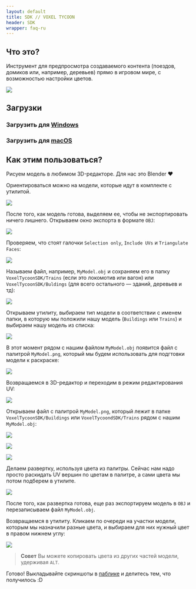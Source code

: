 ```yaml
---
layout: default
title: SDK // VOXEL TYCOON
header: SDK
wrapper: faq-ru
---
```


## Что это?

Инструмент для предпросмотра создаваемого контента (поездов, домиков или, например, деревьев) прямо в игровом мире, с возможностью настройки цветов.

![](/assets/sdk/preview.gif)

## Загрузки

### Загрузить для [Windows](https://github.com/andrewpey/vtland/releases/download/test/VoxelTycoonSDK.zip)
### Загрузить для [macOS](https://github.com/andrewpey/vtland/releases/download/test/VoxelTycoonSDK_Mac.zip)

## Как этим пользоваться?

Рисуем модель в любимом 3D-редакторе. Для нас это Blender ❤

Ориентироваться можно на модели, которые идут в комплекте с утилитой.

![](/assets/sdk/1.png)

 После того, как модель готова, выделяем ее, чтобы не экспортировать ничего лишнего. Открываем окно экспорта в формате `OBJ`:

![](/assets/sdk/2.png)

Проверяем, что стоят галочки `Selection only`, `Include UVs` и `Triangulate Faces`:

![](/assets/sdk/2-1.png)

Называем файл, например, `MyModel.obj` и сохраняем его в папку `VoxelTycoonSDK/Trains` (если это локомотив или вагон) или `VoxelTycoonSDK/Buldings` (для всего остального — зданий, деревьев и тд):

![](/assets/sdk/3.png)

Открываем утилиту, выбираем тип модели в соответствии с именем папки, в которую мы положили нашу модель (`Buildings` или `Trains`) и выбираем нашу модель из списка:

![](/assets/sdk/4.png)

В этот момент рядом с нашим файлом `MyModel.obj` появится файл с палитрой `MyModel.png`, который мы будем использовать для подгтовки модели к раскраске:

![](/assets/sdk/4-1.png)

Возвращаемся в 3D-редактор и переходим в режим редактирования UV:

![](/assets/sdk/5.png)

Открываем файл с палитрой `MyModel.png`, который лежит в папке `VoxelTycoonSDK/Buildings` или `VoxelTycoondSDK/Trains` рядом с нашим `MyModel.obj`:

![](/assets/sdk/6.png)

![](/assets/sdk/7.png)

![](/assets/sdk/8.png)

Делаем развертку, используя цвета из палитры. Сейчас нам надо просто раскидать UV вершин по цветам в палитре, а сами цвета мы потом подберем в утилите.

![](/assets/sdk/9.png)

После того, как развертка готова, еще раз экспортируем модель в `OBJ` и перезаписываем файл `MyModel.obj`.

Возвращаемся в утилиту. Кликаем по очереди на участки модели, которым мы назначили разные цвета, и выбираем для них нужный цвет в правом нижнем углу:

![](/assets/sdk/10.png)

> **Совет** Вы можете копировать цвета из других частей модели, удерживая `ALT`.

Готово! Выкладывайте скриншоты в [паблике](http://vk.com/voxeltycoon) и делитесь тем, что получилось :D